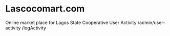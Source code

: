 # Lascocomart.com
 Online market place for Lagos State Cooperative
 User Activity
 /admin/user-activity
 /logActivity
